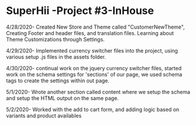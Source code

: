 # SuperHii -Project #3-InHouse

4/28/2020- Created New Store and Theme called "CustomerNewTheme", Creating Footer and header files, and translation files. Learning about
Theme Customizations through Settings.

4/29/2020- Implemented currency switcher files into the project, using various setup .js files in the assets folder.

4/30/2020- continual work on the jquery currency switcher files, started work on the schema settings for 'sections' of our page,
we used schema tags to create the settings within out page.

5/1/2020-  Wrote another section called content where we setup the schema and setup the HTML output on the same page.

5/2/2020- Worked with the add to cart form, and adding logic based on variants and product availables
